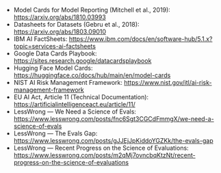 - Model Cards for Model Reporting (Mitchell et al., 2019): https://arxiv.org/abs/1810.03993
- Datasheets for Datasets (Gebru et al., 2018): https://arxiv.org/abs/1803.09010
- IBM AI FactSheets: https://www.ibm.com/docs/en/software-hub/5.1.x?topic=services-ai-factsheets
- Google Data Cards Playbook: https://sites.research.google/datacardsplaybook
- Hugging Face Model Cards: https://huggingface.co/docs/hub/main/en/model-cards
- NIST AI Risk Management Framework: https://www.nist.gov/itl/ai-risk-management-framework
- EU AI Act, Article 11 (Technical Documentation): https://artificialintelligenceact.eu/article/11/
- LessWrong — We Need a Science of Evals: https://www.lesswrong.com/posts/fnc6Sgt3CGCdFmmgX/we-need-a-science-of-evals
- LessWrong — The Evals Gap: https://www.lesswrong.com/posts/gJJEjJpKiddoYGZKk/the-evals-gap
- LessWrong — Recent Progress on the Science of Evaluations: https://www.lesswrong.com/posts/m2qMj7ovncbqKtzNt/recent-progress-on-the-science-of-evaluations
